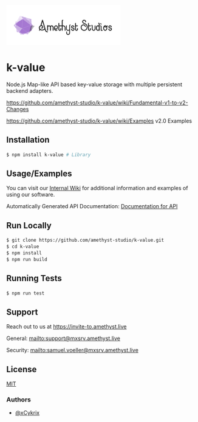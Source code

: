 
![Amethyst Studio Logo.png](https://raw.githubusercontent.com/amethyst-studio/k-value/main/.github/.asset/logo.png)


# k-value

Node.js Map-like API based key-value storage with multiple persistent backend adapters.

https://github.com/amethyst-studio/k-value/wiki/Fundamental-v1-to-v2-Changes

https://github.com/amethyst-studio/k-value/wiki/Examples v2.0 Examples


## Installation

```bash
$ npm install k-value # Library
```

## Usage/Examples

You can visit our [Internal Wiki](https://github.com/amethyst-studio/k-value/wiki) for additional information and examples of using our software.

Automatically Generated API Documentation: [Documentation for API](https://amethyst-studio.github.io/k-value/index.html)


## Run Locally

```bash
$ git clone https://github.com/amethyst-studio/k-value.git
$ cd k-value
$ npm install
$ npm run build
```


## Running Tests

```bash
$ npm run test
```


## Support

Reach out to us at https://invite-to.amethyst.live

General: [mailto:support@mxsrv.amethyst.live](mailto:support@mxsrv.amethyst.live)

Security: [mailto:samuel.voeller@mxsrv.amethyst.live](mailto:samuel.voeller@mxsrv.amethyst.live)


## License

[MIT](https://choosealicense.com/licenses/mit/)


### Authors

- [@xCykrix](https://www.github.com/xCykrix)
